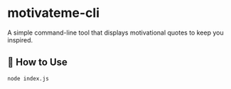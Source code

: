 # motivateme-cli

A simple command-line tool that displays motivational quotes to keep you inspired.

## 🚀 How to Use

```bash
node index.js
